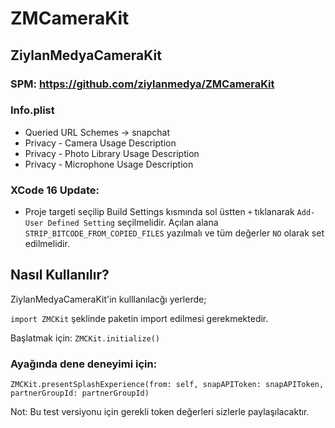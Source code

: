 # ZMCameraKit

## ZiylanMedyaCameraKit

### SPM: https://github.com/ziylanmedya/ZMCameraKit

### Info.plist
  - Queried URL Schemes -> snapchat
  - Privacy - Camera Usage Description
  - Privacy - Photo Library Usage Description
  - Privacy - Microphone Usage Description

### XCode 16 Update:
- Proje targeti seçilip Build Settings kısmında sol üstten `+` tıklanarak `Add-User Defined Setting` seçilmelidir. Açılan alana `STRIP_BITCODE_FROM_COPIED_FILES` yazılmalı ve tüm değerler `NO` olarak set edilmelidir.

## Nasıl Kullanılır?

ZiylanMedyaCameraKit'in kulllanılacğı yerlerde;

`import ZMCKit` şeklinde paketin import edilmesi gerekmektedir.

Başlatmak için: `ZMCKit.initialize()`
### Ayağında dene deneyimi için: 
`ZMCKit.presentSplashExperience(from: self, snapAPIToken: snapAPIToken, partnerGroupId: partnerGroupId)`

Not: Bu test versiyonu için gerekli token değerleri sizlerle paylaşılacaktır.
